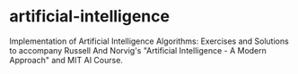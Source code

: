 # artificial-intelligence
Implementation of Artificial Intelligence Algorithms: Exercises and Solutions to accompany Russell And Norvig's "Artificial Intelligence - A Modern Approach" and MIT AI Course.
